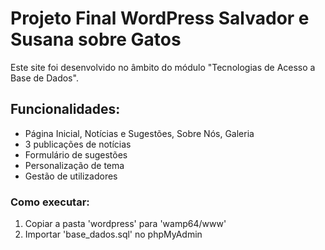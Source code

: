 # Projeto Final WordPress Salvador e Susana sobre Gatos

Este site foi desenvolvido no âmbito do módulo "Tecnologias de Acesso a Base de Dados".

## Funcionalidades:
- Página Inicial, Notícias e Sugestões, Sobre Nós, Galeria
- 3 publicações de notícias
- Formulário de sugestões
- Personalização de tema
- Gestão de utilizadores

### Como executar:
1. Copiar a pasta 'wordpress' para 'wamp64/www'
2. Importar 'base_dados.sql' no phpMyAdmin
